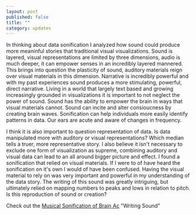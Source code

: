 ```yaml
---
layout: post
published: false
title: ""
category: updates
---
```


In thinking about data sonification I analyzed how sound could produce more meaninful stories that traditional visual visualizations. Sound is layered, visual representations are limited by three dimensions, audio is much deeper, it can empower senses in an incredibly layered mannered. This brings into question the plasticity of sound, auditory materials reign over visual materials in this dimension. Narrative is incredibly powerful and with my past experiences sound produces a more stimulating, powerful, direct narrative. Living in a world that largely text based and growing increasingly grounded in visualizations it is important to not neglect the power of sound. Sound has the ability to empower the brain in ways that visual materials cannot. Sound can incite and alter consioucness by creating brain waves. Sonification can help individuals more easily  identify patterns in data. Our ears are acute and aware of changes in frequency. 

I think it is also important to question representation of data. Is data manipulated more with auditory or visual representations? Which median tells a truer, more representative story. I also believe it isn't necessary to exclude one form of visualization as supreme, combining auditory and visual data can lead to an all around bigger picture and effect. I found a sonification that relied on visual materials. If I were to of have heard the sonification on it's own I would of have been confused. Having the visual material to rely on was very important and powerful in my understanding of the data story. The writing of this sound was greatly intriguing, but ultimately relied on mapping numbers to peaks and lows in relation to pitch. Is this reproduction of sound or creation? 

Check out the [Musical Sonification of Brain Ac](https://www.youtube.com/watch?v=_nAzcyVP_ZQ "Musical Sonification of Brain Activity")
"Writing Sound"




